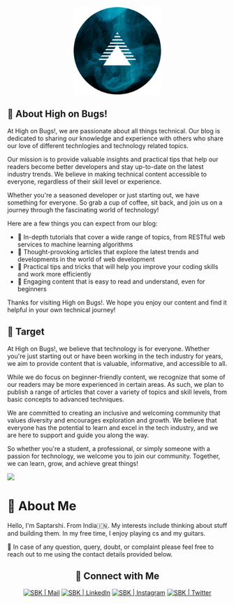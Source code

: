 
<div align=center >
<a align=center href="https://highonbugs.hashnode.dev/" target="_blank">
    <img width="200px" src="./logo.png"/>
</a>
</div>


## 📌 About High on Bugs!

At High on Bugs!, we are passionate about all things technical. Our blog is dedicated to sharing our knowledge and experience with others who share our love of different technlogies and technology related topics.

Our mission is to provide valuable insights and practical tips that help our readers become better developers and stay up-to-date on the latest industry trends. We believe in making technical content accessible to everyone, regardless of their skill level or experience.

Whether you're a seasoned developer or just starting out, we have something for everyone. So grab a cup of coffee, sit back, and join us on a journey through the fascinating world of technology!

Here are a few things you can expect from our blog:

- 🚀 In-depth tutorials that cover a wide range of topics, from RESTful web services to machine learning algorithms
- 🚀 Thought-provoking articles that explore the latest trends and developments in the world of web development
- 🚀 Practical tips and tricks that will help you improve your coding skills and work more efficiently
- 🚀 Engaging content that is easy to read and understand, even for beginners

Thanks for visiting High on Bugs!. We hope you enjoy our content and find it helpful in your own technical journey!


## 📌 Target

At High on Bugs!, we believe that technology is for everyone. Whether you're just starting out or have been working in the tech industry for years, we aim to provide content that is valuable, informative, and accessible to all.

While we do focus on beginner-friendly content, we recognize that some of our readers may be more experienced in certain areas. As such, we plan to publish a range of articles that cover a variety of topics and skill levels, from basic concepts to advanced techniques.

We are committed to creating an inclusive and welcoming community that values diversity and encourages exploration and growth. We believe that everyone has the potential to learn and excel in the tech industry, and we are here to support and guide you along the way.

So whether you're a student, a professional, or simply someone with a passion for technology, we welcome you to join our community. Together, we can learn, grow, and achieve great things!

![](https://user-images.githubusercontent.com/73097560/115834477-dbab4500-a447-11eb-908a-139a6edaec5c.gif)


# 📌 About Me

Hello, I'm Saptarshi. From India🇮🇳. My interests include thinking about stuff and building them. In my free time, I enjoy playing cs and my guitars.

📱 In case of any question, query, doubt, or complaint please feel free to reach out to me using the contact details provided below.

<div align="center">
    
<h2 align="center"> 🔗 Connect with Me </h2>
    
[<img alt="SBK | Mail" width="80px" src="https://img.shields.io/badge/-Gmail-000000?logo=gmail&Color=0A66C2&style=flat-square" />](mailto:bhattacharyasaptarshi2001@gmail.com)
    [<img alt="SBK | LinkedIn" width="100px" src="https://img.shields.io/badge/-LinkedIn-000000?logo=linkedin&Color=0A66C2&style=flat-square" />](https://www.linkedin.com/in/sbk2k1/)
    [<img alt="SBK | Instagram" width="100px" src="https://img.shields.io/badge/-Instagram-000000?logo=instagram&Color=0A66C2&style=flat-square" />](https://www.instagram.com/sbk_2k1/)
    [<img alt="SBK | Twitter" width="92px" src="https://img.shields.io/badge/-Twitter-000000?logo=twitter&Color=0A66C2&style=flat-square" />](https://twitter.com/sbk_2k1)
    
</div>
